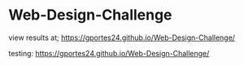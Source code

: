 # Web-Design-Challenge

view results at; https://gportes24.github.io/Web-Design-Challenge/


testing: https://gportes24.github.io/Web-Design-Challenge/


